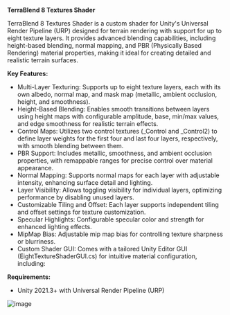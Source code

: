 **TerraBlend 8 Textures Shader**

TerraBlend 8 Textures Shader is a custom shader for Unity's Universal Render Pipeline (URP) designed for terrain rendering with support for up to eight texture layers. It provides advanced blending capabilities, including height-based blending, normal mapping, and PBR (Physically Based Rendering) material properties, making it ideal for creating detailed and realistic terrain surfaces.

**Key Features:**
- Multi-Layer Texturing: Supports up to eight texture layers, each with its own albedo, normal map, and mask map (metallic, ambient occlusion, height, and smoothness).
- Height-Based Blending: Enables smooth transitions between layers using height maps with configurable amplitude, base, min/max values, and edge smoothness for realistic terrain effects.
- Control Maps: Utilizes two control textures (_Control and _Control2) to define layer weights for the first four and last four layers, respectively, with smooth blending between them.
- PBR Support: Includes metallic, smoothness, and ambient occlusion properties, with remappable ranges for precise control over material appearance.
- Normal Mapping: Supports normal maps for each layer with adjustable intensity, enhancing surface detail and lighting.
- Layer Visibility: Allows toggling visibility for individual layers, optimizing performance by disabling unused layers.
- Customizable Tiling and Offset: Each layer supports independent tiling and offset settings for texture customization.
- Specular Highlights: Configurable specular color and strength for enhanced lighting effects.
- MipMap Bias: Adjustable mip map bias for controlling texture sharpness or blurriness.
- Custom Shader GUI: Comes with a tailored Unity Editor GUI (EightTextureShaderGUI.cs) for intuitive material configuration, including:

**Requirements:**
- Unity 2021.3+ with Universal Render Pipeline (URP)

![image](https://github.com/user-attachments/assets/cbea13a5-4fcd-47bb-83bc-fa2af0ec3a48)
